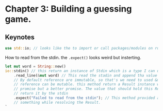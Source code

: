 # Chapter 3: Building a guessing game.

## Keynotes

```rust
use std::io; // looks like the to import or call packages/modules on rust
```

How to read from the stdin. the `.expect()` looks weird but insterting.
```rust
let mut word = String::new()
io::stdin() // this return an instance of Stdin which is a type I can use to handle the stdin
    .read_line(&mut word) // This read the stadin and append tha value into mutable reference
    // By default reference are immutable, so that's we need to used &mut to specify that this
    // reference can be mutable. this method return a Result instance which basically like a
    // promise but a better promise. The value that should hold this Result is set of byte
    // return it by the stdin
    .expect("Failed to read from the stdin"); // This method provided an error message is
    // something while resolving the Result.
`
